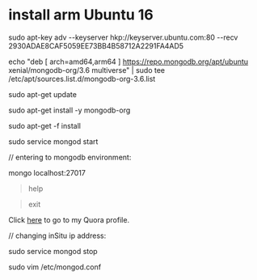 # install arm Ubuntu 16

sudo apt-key adv --keyserver hkp://keyserver.ubuntu.com:80 --recv 2930ADAE8CAF5059EE73BB4B58712A2291FA4AD5

echo "deb [ arch=amd64,arm64 ] https://repo.mongodb.org/apt/ubuntu xenial/mongodb-org/3.6 multiverse" | sudo tee /etc/apt/sources.list.d/mongodb-org-3.6.list

sudo apt-get update

sudo apt-get install -y mongodb-org

 sudo apt-get -f install

sudo service mongod start

// entering to mongodb environment:

mongo localhost:27017

>help

>exit

Click [here](quora.com/profile/Ashish-Kulkarni-100) to go to my Quora profile. 


// changing inSitu ip address:

sudo service mongod stop

sudo vim /etc/mongod.conf

